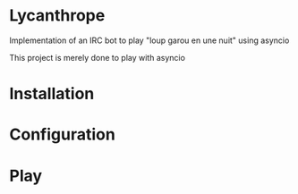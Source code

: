 # Lycanthrope

Implementation of an IRC bot to play "loup garou en une nuit" using asyncio

This project  is  merely done to play with asyncio

# Installation

# Configuration

# Play

